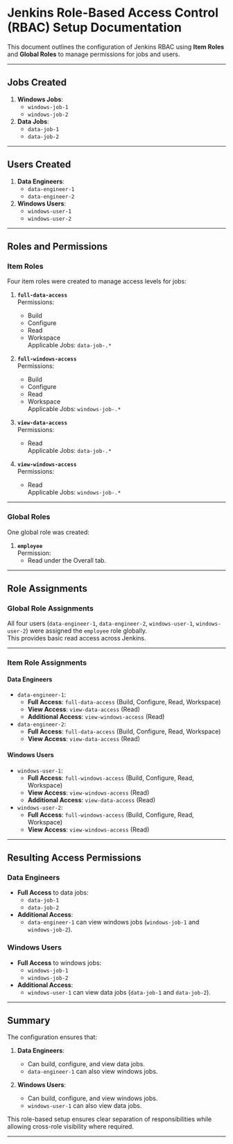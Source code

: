 # Jenkins Role-Based Access Control (RBAC) Setup Documentation

This document outlines the configuration of Jenkins RBAC using **Item Roles** and **Global Roles** to manage permissions for jobs and users.

---

## **Jobs Created**
1. **Windows Jobs**:
   - `windows-job-1`
   - `windows-job-2`
2. **Data Jobs**:
   - `data-job-1`
   - `data-job-2`

---

## **Users Created**
1. **Data Engineers**:
   - `data-engineer-1`
   - `data-engineer-2`
2. **Windows Users**:
   - `windows-user-1`
   - `windows-user-2`

---

## **Roles and Permissions**

### **Item Roles**
Four item roles were created to manage access levels for jobs:

1. **`full-data-access`**  
   Permissions:
   - Build
   - Configure
   - Read
   - Workspace  
   Applicable Jobs: `data-job-.*`

2. **`full-windows-access`**  
   Permissions:
   - Build
   - Configure
   - Read
   - Workspace  
   Applicable Jobs: `windows-job-.*`

3. **`view-data-access`**  
   Permissions:
   - Read  
   Applicable Jobs: `data-job-.*`

4. **`view-windows-access`**  
   Permissions:
   - Read  
   Applicable Jobs: `windows-job-.*`

---

### **Global Roles**
One global role was created:

1. **`employee`**  
   Permission:
   - Read under the Overall tab.

---

## **Role Assignments**

### **Global Role Assignments**
All four users (`data-engineer-1`, `data-engineer-2`, `windows-user-1`, `windows-user-2`) were assigned the `employee` role globally.  
This provides basic read access across Jenkins.

---

### **Item Role Assignments**

#### **Data Engineers**
- `data-engineer-1`:
  - **Full Access**: `full-data-access` (Build, Configure, Read, Workspace)
  - **View Access**: `view-data-access` (Read)
  - **Additional Access**: `view-windows-access` (Read)
- `data-engineer-2`:
  - **Full Access**: `full-data-access` (Build, Configure, Read, Workspace)
  - **View Access**: `view-data-access` (Read)

#### **Windows Users**
- `windows-user-1`:
  - **Full Access**: `full-windows-access` (Build, Configure, Read, Workspace)
  - **View Access**: `view-windows-access` (Read)
  - **Additional Access**: `view-data-access` (Read)
- `windows-user-2`:
  - **Full Access**: `full-windows-access` (Build, Configure, Read, Workspace)
  - **View Access**: `view-windows-access` (Read)

---

## **Resulting Access Permissions**

### **Data Engineers**
- **Full Access** to data jobs:
  - `data-job-1`
  - `data-job-2`
- **Additional Access**:
  - `data-engineer-1` can view windows jobs (`windows-job-1` and `windows-job-2`).

### **Windows Users**
- **Full Access** to windows jobs:
  - `windows-job-1`
  - `windows-job-2`
- **Additional Access**:
  - `windows-user-1` can view data jobs (`data-job-1` and `data-job-2`).

---

## **Summary**
The configuration ensures that:
1. **Data Engineers**:
   - Can build, configure, and view data jobs.
   - `data-engineer-1` can also view windows jobs.

2. **Windows Users**:
   - Can build, configure, and view windows jobs.
   - `windows-user-1` can also view data jobs.

This role-based setup ensures clear separation of responsibilities while allowing cross-role visibility where required.

---
